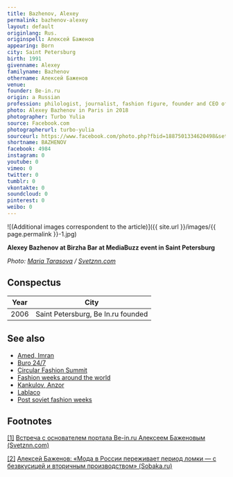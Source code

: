 ```yaml
---
title: Bazhenov, Alexey
permalink: bazhenov-alexey
layout: default
originlang: Rus.
originspell: Алексей Баженов
appearing: Born
city: Saint Petersburg
birth: 1991
givenname: Alexey
familyname: Bazhenov
othername: Алексей Баженов
venue:
founder: Be-in.ru
origin: a Russian
profession: philologist, journalist, fashion figure, founder and CEO of Be-in.ru, Be In Open and Be In Open Film Festival
photo: Alexey Bazhenov in Paris in 2018
photographer: Turbo Yulia
source: Facebook.com
photographerurl: turbo-yulia
sourceurl: https://www.facebook.com/photo.php?fbid=1887501334620498&set=t.100000220400166&type=3&theater
shortname: BAZHENOV
facebook: 4984
instagram: 0
youtube: 0
vimeo: 0
twitter: 0
tumblr: 0
vkontakte: 0
soundcloud: 0
pinterest: 0
weibo: 0
---
```


<!---
To edit top block see
icon "Meta Data"
on right menu
Full edit instructions
indexmod.gq/edit
-->

![(Additional images correspondent to the article)]({{ site.url }}/images/{{ page.permalink }}-1.jpg)

**Alexey Bazhenov at Birzha Bar at MediaBuzz event in Saint Petersburg**

*Photo: [Maria Tarasova](http://svetznn.com/vstrecha-s-osnovatelem-portala-be-in-ru-alekseem-bazhenovym-2/) / [Svetznn.com](http://svetznn.com/vstrecha-s-osnovatelem-portala-be-in-ru-alekseem-bazhenovym-2/)*

## Сonspectus

|Year|City|
|-|-|
|2006|Saint Petersburg, Be In.ru founded|

## See also


+ [Amed, Imran](amed-imran)
+ [Buro 24/7](buro-24-7)
+ [Circular Fashion Summit](circular-fashion-summit)
+ [Fashion weeks around the world](fashion-weeks-around-the-world)
+ [Kankulov, Anzor](kankulov-anzor)
+ [Lablaco](lablaco)
+ [Post soviet fashion weeks](post-soviet-fashion-weeks)

## Footnotes

[[1]](#a1) <span id="f1"></span> [Встреча с основателем портала Be-in.ru Алексеем Баженовым (Svetznn.com)](http://svetznn.com/vstrecha-s-osnovatelem-portala-be-in-ru-alekseem-bazhenovym-2/)

[[2]](#a2) <span id="f2"></span> [Алексей Баженов: «Мода в России переживает период ломки — с безвкусицей и вторичным производством» (Sobaka.ru)](http://www.sobaka.ru/fashion/heroes/78811)
